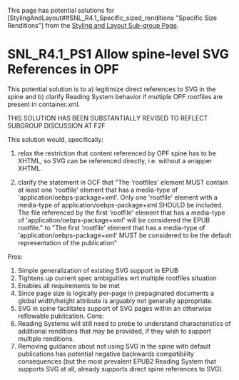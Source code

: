 This page has potential solutions for [StylingAndLayout##SNL\_R4.1\_Specific\_sized\_renditions "Specific Size Renditions"] from the [Styling and Layout Sub-group Page](StylingAndLayout.md).

# SNL\_R4.1\_PS1 Allow spine-level SVG References in OPF #

This potential solution is to a) legitimize direct references to SVG in the spine and b) clarify Reading System behavior if multiple OPF rootfiles are present in container.xml.

THIS SOLUTION HAS BEEN SUBSTANTIALLY REVISED TO REFLECT SUBGROUP DISCUSSION AT F2F

This solution would, specifically:

1. relax the restriction that content referenced by OPF spine has to be XHTML, so SVG can be referenced directly, i.e. without a wrapper XHTML.

2. clarify the statement in OCF that "The 'rootfiles' element MUST contain at least one 'rootfile' element that has a media-type of 'application/oebps-package+xml'. Only one 'rootfile' element with a media-type of application/oebps-package+xml SHOULD be included. The file referenced by the first 'rootfile' element that has a media-type of 'application/oebps-package+xml' will be considered the EPUB rootfile." to "The first 'rootfile' element that has a media-type of 'application/oebps-package+xml' MUST be considered to be the default representation of the publication"

Pros:
  1. Simple generalization of existing SVG support in EPUB
  1. Tightens up current spec ambiguities wrt multiple rootfiles situation
  1. Enables all requirements to be met
  1. Since page size is logically per-page in prepaginated documents a global width/height attribute is arguably not generally appropriate.
  1. SVG in spine facilitates support of SVG pages within an otherwise reflowable publication.
Cons:
  1. Reading Systems will still need to probe to understand characteristics of additional renditions that may be provided, if they wish to support multiple renditions.
  1. Removing guidance about not using SVG in the spine with default publications has potential negative backwards compatibility consequences (but the most prevalent EPUB2 Reading System that supports SVG at all, already supports direct spine references to SVG).